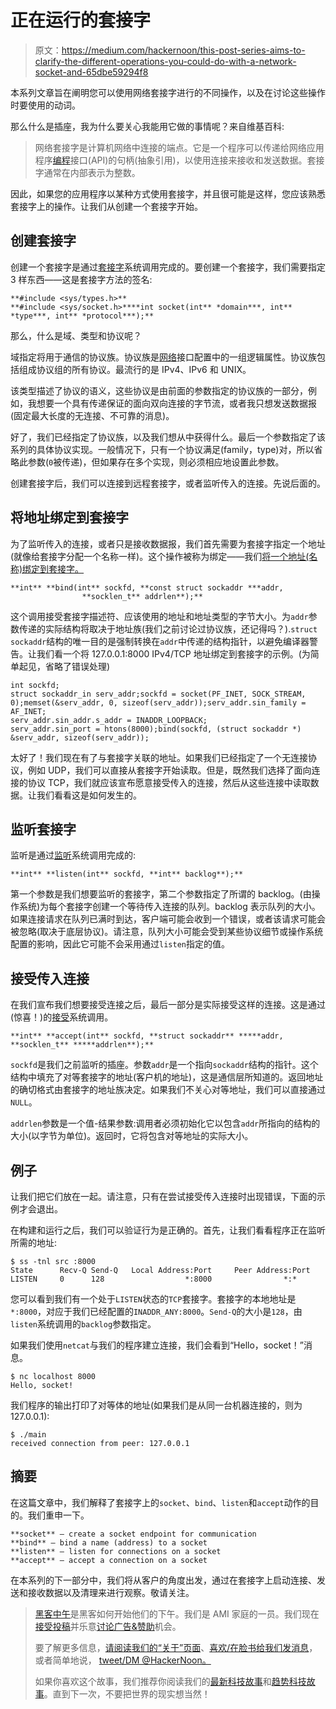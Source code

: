 # 正在运行的套接字

> 原文：<https://medium.com/hackernoon/this-post-series-aims-to-clarify-the-different-operations-you-could-do-with-a-network-socket-and-65dbe59294f8>

本系列文章旨在阐明您可以使用网络套接字进行的不同操作，以及在讨论这些操作时要使用的动词。

那么什么是插座，我为什么要关心我能用它做的事情呢？来自维基百科:

> 网络套接字是计算机网络中连接的端点。它是一个程序可以传递给网络应用程序[编程](https://hackernoon.com/tagged/proghramming)接口(API)的句柄(抽象引用)，以使用连接来接收和发送数据。套接字通常在内部表示为整数。

因此，如果您的应用程序以某种方式使用套接字，并且很可能是这样，您应该熟悉套接字上的操作。让我们从创建一个套接字开始。

## 创建套接字

创建一个套接字是通过[套接字](https://linux.die.net/man/2/socket)系统调用完成的。要创建一个套接字，我们需要指定 3 样东西——这是套接字方法的签名:

```
**#include <sys/types.h>**
**#include <sys/socket.h>****int socket(int** *domain***, int** *type***, int** *protocol***);**
```

那么，什么是域、类型和协议呢？

域指定将用于通信的协议族。协议族是[网络](https://hackernoon.com/tagged/network)接口配置中的一组逻辑属性。协议族包括组成协议组的所有协议。最流行的是 IPv4、IPv6 和 UNIX。

该类型描述了协议的语义，这些协议是由前面的参数指定的协议族的一部分，例如，我想要一个具有传递保证的面向双向连接的字节流，或者我只想发送数据报(固定最大长度的无连接、不可靠的消息)。

好了，我们已经指定了协议族，以及我们想从中获得什么。最后一个参数指定了该系列的具体协议实现。一般情况下，只有一个协议满足(family，type)对，所以省略此参数(`0`被传递)，但如果存在多个实现，则必须相应地设置此参数。

创建套接字后，我们可以连接到远程套接字，或者监听传入的连接。先说后面的。

## 将地址绑定到套接字

为了监听传入的连接，或者只是接收数据报，我们首先需要为套接字指定一个地址(就像给套接字分配一个名称一样)。这个操作被称为绑定——我们[将一个地址(名称)绑定到套接字。](https://linux.die.net/man/2/bind)

```
**int** **bind(int** sockfd, **const struct sockaddr ***addr,
                **socklen_t** addrlen**);**
```

这个调用接受套接字描述符、应该使用的地址和地址类型的字节大小。为`addr`参数传递的实际结构将取决于地址族(我们之前讨论过协议族，还记得吗？).`struct sockaddr`结构的唯一目的是强制转换在`addr`中传递的结构指针，以避免编译器警告。让我们看一个将 127.0.0.1:8000 IPv4/TCP 地址绑定到套接字的示例。(为简单起见，省略了错误处理)

```
int sockfd;
struct sockaddr_in serv_addr;sockfd = socket(PF_INET, SOCK_STREAM, 0);memset(&serv_addr, 0, sizeof(serv_addr));serv_addr.sin_family = AF_INET;
serv_addr.sin_addr.s_addr = INADDR_LOOPBACK;
serv_addr.sin_port = htons(8000);bind(sockfd, (struct sockaddr *) &serv_addr, sizeof(serv_addr));
```

太好了！我们现在有了与套接字关联的地址。如果我们已经指定了一个无连接协议，例如 UDP，我们可以直接从套接字开始读取。但是，既然我们选择了面向连接的协议 TCP，我们就应该宣布愿意接受传入的连接，然后从这些连接中读取数据。让我们看看这是如何发生的。

## 监听套接字

监听是通过[监听](https://linux.die.net/man/2/listen)系统调用完成的:

```
**int** **listen(int** sockfd, **int** backlog**);**
```

第一个参数是我们想要监听的套接字，第二个参数指定了所谓的 backlog。(由操作系统)为每个套接字创建一个等待传入连接的队列。backlog 表示队列的大小。如果连接请求在队列已满时到达，客户端可能会收到一个错误，或者该请求可能会被忽略(取决于底层协议)。请注意，队列大小可能会受到某些协议细节或操作系统配置的影响，因此它可能不会采用通过`listen`指定的值。

## 接受传入连接

在我们宣布我们想要接受连接之后，最后一部分是实际接受这样的连接。这是通过(惊喜！)的[接受](https://linux.die.net/man/2/accept)系统调用。

```
**int** **accept(int** sockfd, **struct sockaddr** *****addr, **socklen_t** *****addrlen**);**
```

`sockfd`是我们之前监听的插座。参数`addr`是一个指向`sockaddr`结构的指针。这个结构中填充了对等套接字的地址(客户机的地址)，这是通信层所知道的。返回地址的确切格式由套接字的地址族决定。如果我们不关心对等地址，我们可以直接通过`NULL`。

`addrlen`参数是一个值-结果参数:调用者必须初始化它以包含`addr`所指向的结构的大小(以字节为单位)。返回时，它将包含对等地址的实际大小。

## 例子

让我们把它们放在一起。请注意，只有在尝试接受传入连接时出现错误，下面的示例才会退出。

在构建和运行之后，我们可以验证行为是正确的。首先，让我们看看程序正在监听所需的地址:

```
$ ss -tnl src :8000
State      Recv-Q Send-Q   Local Address:Port     Peer Address:Port
LISTEN     0      128                  *:8000                *:*
```

您可以看到我们有一个处于`LISTEN`状态的`TCP`套接字。套接字的本地地址是`*:8000`，对应于我们已经配置的`INADDR_ANY:8000`。`Send-Q`的大小是`128`，由`listen`系统调用的`backlog`参数指定。

如果我们使用`netcat`与我们的程序建立连接，我们会看到“Hello，socket！”消息。

```
$ nc localhost 8000
Hello, socket!
```

我们程序的输出打印了对等体的地址(如果我们是从同一台机器连接的，则为 127.0.0.1):

```
$ ./main
received connection from peer: 127.0.0.1
```

## 摘要

在这篇文章中，我们解释了套接字上的`socket`、`bind`、`listen`和`accept`动作的目的。我们重申一下。

```
**socket** — create a socket endpoint for communication
**bind** — bind a name (address) to a socket
**listen** — listen for connections on a socket
**accept** — accept a connection on a socket
```

在本系列的下一部分中，我们将从客户的角度出发，通过在套接字上启动连接、发送和接收数据以及清理来进行观察。敬请关注。

> [黑客中午](http://bit.ly/Hackernoon)是黑客如何开始他们的下午。我们是 AMI 家庭的一员。我们现在[接受投稿](http://bit.ly/hackernoonsubmission)并乐意[讨论广告&赞助](mailto:partners@amipublications.com)机会。
> 
> 要了解更多信息，[请阅读我们的“关于”页面](https://goo.gl/4ofytp)、[喜欢/在脸书给我们发消息](http://bit.ly/HackernoonFB)，或者简单地说， [tweet/DM @HackerNoon。](https://goo.gl/k7XYbx)
> 
> 如果你喜欢这个故事，我们推荐你阅读我们的[最新科技故事](http://bit.ly/hackernoonlatestt)和[趋势科技故事](https://hackernoon.com/trending)。直到下一次，不要把世界的现实想当然！